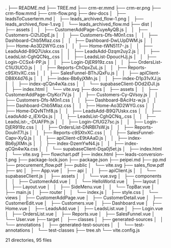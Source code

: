 .
├── README.md
├── TREE.md
├── crm-er.mmd
├── crm-er.png
├── crm-flow.mmd
├── crm-flow.png
├── dev-docs
│   ├── leadsToCuserterm.md
│   ├── leads_archived_flow-1.png
│   ├── leads_archived_flow-1.svg
│   └── leads_archived_flow.md
├── dist
│   ├── assets
│   │   ├── CustomerAddPage-CuyeAyQB.js
│   │   ├── Customers-Ci2tJDpE.js
│   │   ├── Customers-Dfs-M0n1.css
│   │   ├── Dashboard-Chb5Mlaz.css
│   │   ├── Dashboard-DwLUpDWM.js
│   │   ├── Home-Ao3D2WYG.css
│   │   ├── Home-tWN5117-.js
│   │   ├── LeadsAdd-B9Q7Uskx.css
│   │   ├── LeadsAdd-Dzqm2uy2.js
│   │   ├── LeadsList-CghQCNq_.css
│   │   ├── LeadsList-DpoucHJj.js
│   │   ├── Login-CCSx4-PP.js
│   │   ├── Login-DjER919z.css
│   │   ├── OrdersList-C1iU3UCO.js
│   │   ├── Reports-ChOpxZuL.js
│   │   ├── Reports-c9SXtvXC.css
│   │   ├── SalesFunnel-BThJQxFu.js
│   │   ├── apiClient-DB8X4d76.js
│   │   ├── index-Bb6yjXMn.js
│   │   ├── index-D1p31vXJ.js
│   │   ├── index-qCQn4wXa.css
│   │   └── supabaseClient-DOd2iDJI.js
│   ├── index.html
│   └── vite.svg
├── docs
│   ├── assets
│   │   ├── CustomerAddPage-CtyKcr7V.js
│   │   ├── Customers-Cy-QVsoy.js
│   │   ├── Customers-Dfs-M0n1.css
│   │   ├── Dashboard-BAciHz-w.js
│   │   ├── Dashboard-Chb5Mlaz.css
│   │   ├── Home-Ao3D2WYG.css
│   │   ├── Home-DQvNThf8.js
│   │   ├── LeadsAdd-B9Q7Uskx.css
│   │   ├── LeadsAdd-z_iEXrQs.js
│   │   ├── LeadsList-CghQCNq_.css
│   │   ├── LeadsList-_-DUAFPh.js
│   │   ├── Login-CfUG27sc.js
│   │   ├── Login-DjER919z.css
│   │   ├── OrdersList-DNRBI7sW.js
│   │   ├── Reports-DouInT7I.js
│   │   ├── Reports-c9SXtvXC.css
│   │   ├── SalesFunnel-Capv-XyQ.js
│   │   ├── apiClient-cE9tAAaD.js
│   │   ├── index-Bb6yjXMn.js
│   │   ├── index-DzemYwN4.js
│   │   ├── index-qCQn4wXa.css
│   │   └── supabaseClient-Dqa0j5et.js
│   ├── index.html
│   └── vite.svg
├── flowchart.pdf
├── index.html
├── leads-conversion-1.png
├── package-lock.json
├── package.json
├── peipei.md
├── pp.md
├── procurement_flow.pdf
├── public
│   └── vite.svg
├── sales_flow.pdf
├── src
│   ├── App.vue
│   ├── api
│   │   ├── apiClient.js
│   │   └── supabaseClient.js
│   ├── assets
│   │   └── vue.svg
│   ├── components
│   │   ├── CustomerAdd.vue
│   │   └── HelloWorld.vue
│   ├── layout
│   │   ├── Layout.vue
│   │   ├── SideMenu.vue
│   │   └── TopBar.vue
│   ├── main.js
│   ├── router
│   │   └── index.js
│   ├── style.css
│   └── views
│       ├── CustomerAddPage.vue
│       ├── CustomerDetail.vue
│       ├── CustomerEdit.vue
│       ├── Customers.vue
│       ├── Dashboard.vue
│       ├── Home.vue
│       ├── LeadsAdd.vue
│       ├── LeadsList.vue
│       ├── Login.vue
│       ├── OrdersList.vue
│       ├── Reports.vue
│       ├── SalesFunnel.vue
│       └── User.vue
├── target
│   ├── classes
│   ├── generated-sources
│   │   └── annotations
│   ├── generated-test-sources
│   │   └── test-annotations
│   └── test-classes
├── tree.sh
└── vite.config.js

21 directories, 95 files
